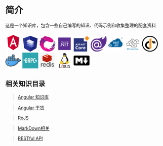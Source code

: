 

# 简介
这是一个知识库，包含一些自己编写的知识、代码示例和收集整理的配套资料


<div>
        <img src="./image/angluar.png" width="50" height="60"></img>
        <img src="./image/AngularMaterial.png" width="50" height="50"></img>
        <img src="./image/rxjs.jpg" width="50" height="50"></img>
        <img src="./image/.net.png" width="50" height="50"></img>
        <img src="./image/asp.netcore.png" width="50" height="50"></img>
        <img src="./image/Blazor.png" width="50" height="50"></img>
        <img src="./image/restfullapi.png" width="50" height="50"></img>
        <img src="./image/microservices.jpg" width="50" height="50"></img>
        <img src="./image/identityserver.png" width="50" height="50"></img>
        <img src="./image/docker.jpg" width="50" height="50"></img>
        <img src="./image/grpc.jpg" width="50" height="50"></img>
        <img src="./image/redis.png" width="50" height="50"></img>
        <img src="./image/linux.jpg" width="50" height="50"></img>
        <img src="./image/markdown.png" width="50" height="50"></img>
</div>

## 相关知识目录



> [Angular 知识库](../Angular/docs/Readme.md)

> [Angular 干货](../Angular干货/docs/Readme.md)

> [RxJS](../RxJS/docs/Readme.md)

> [MarkDown相关](../Markdown/docs/readme.md) 

> [RESTful API](../RESTfulAPI/docs/readme.md)


  
